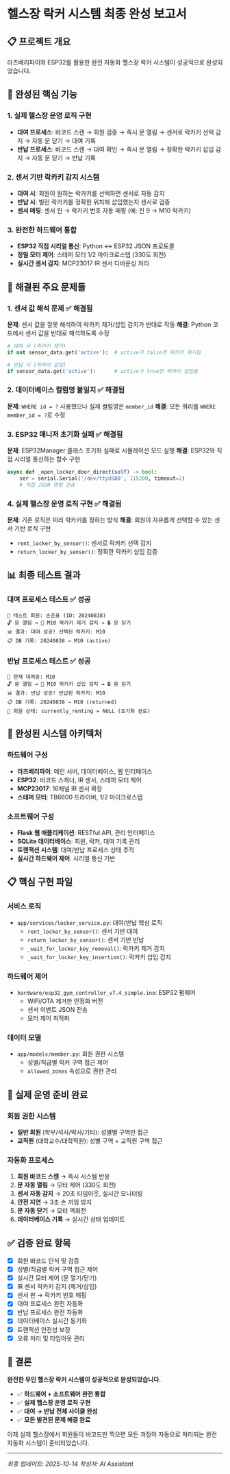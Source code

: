 # 헬스장 락커 시스템 최종 완성 보고서

## 📋 프로젝트 개요
라즈베리파이와 ESP32를 활용한 완전 자동화 헬스장 락커 시스템이 성공적으로 완성되었습니다.

## 🎯 완성된 핵심 기능

### 1. 실제 헬스장 운영 로직 구현
- **대여 프로세스**: 바코드 스캔 → 회원 검증 → 즉시 문 열림 → 센서로 락카키 선택 감지 → 자동 문 닫기 → 대여 기록
- **반납 프로세스**: 바코드 스캔 → 대여 확인 → 즉시 문 열림 → 정확한 락카키 삽입 감지 → 자동 문 닫기 → 반납 기록

### 2. 센서 기반 락카키 감지 시스템
- **대여 시**: 회원이 원하는 락카키를 선택하면 센서로 자동 감지
- **반납 시**: 빌린 락카키를 정확한 위치에 삽입했는지 센서로 검증
- **센서 매핑**: 센서 핀 → 락카키 번호 자동 매핑 (예: 핀 9 → M10 락카키)

### 3. 완전한 하드웨어 통합
- **ESP32 직접 시리얼 통신**: Python ↔ ESP32 JSON 프로토콜
- **정밀 모터 제어**: 스테퍼 모터 1/2 마이크로스텝 (330도 회전)
- **실시간 센서 감지**: MCP23017 IR 센서 디바운싱 처리

## 🔧 해결된 주요 문제들

### 1. 센서 값 해석 문제 ✅ 해결됨
**문제**: 센서 값을 잘못 해석하여 락카키 제거/삽입 감지가 반대로 작동
**해결**: Python 코드에서 센서 값을 반대로 해석하도록 수정
```python
# 대여 시 (락카키 제거)
if not sensor_data.get('active'):  # active가 false면 락카키 제거됨

# 반납 시 (락카키 삽입)  
if sensor_data.get('active'):      # active가 true면 락카키 삽입됨
```

### 2. 데이터베이스 컬럼명 불일치 ✅ 해결됨
**문제**: `WHERE id = ?` 사용했으나 실제 컬럼명은 `member_id`
**해결**: 모든 쿼리를 `WHERE member_id = ?`로 수정

### 3. ESP32 매니저 초기화 실패 ✅ 해결됨
**문제**: ESP32Manager 클래스 초기화 실패로 시뮬레이션 모드 실행
**해결**: ESP32와 직접 시리얼 통신하는 함수 구현
```python
async def _open_locker_door_direct(self) -> bool:
    ser = serial.Serial('/dev/ttyUSB0', 115200, timeout=2)
    # 직접 JSON 명령 전송
```

### 4. 실제 헬스장 운영 로직 구현 ✅ 해결됨
**문제**: 기존 로직은 미리 락카키를 정하는 방식
**해결**: 회원이 자유롭게 선택할 수 있는 센서 기반 로직 구현
- `rent_locker_by_sensor()`: 센서로 락카키 선택 감지
- `return_locker_by_sensor()`: 정확한 락카키 삽입 검증

## 📊 최종 테스트 결과

### 대여 프로세스 테스트 ✅ 성공
```
👤 테스트 회원: 손준표 (ID: 20240838)
🔓 문 열림 → 📡 M10 락카키 제거 감지 → 🔒 문 닫기
📊 결과: 대여 성공! 선택된 락카키: M10
📋 DB 기록: 20240838 → M10 (active)
```

### 반납 프로세스 테스트 ✅ 성공
```
👤 현재 대여중: M10
🔓 문 열림 → 📡 M10 락카키 삽입 감지 → 🔒 문 닫기  
📊 결과: 반납 성공! 반납된 락카키: M10
📋 DB 기록: 20240838 → M10 (returned)
👤 회원 상태: currently_renting = NULL (초기화 완료)
```

## 🚀 완성된 시스템 아키텍처

### 하드웨어 구성
- **라즈베리파이**: 메인 서버, 데이터베이스, 웹 인터페이스
- **ESP32**: 바코드 스캐너, IR 센서, 스테퍼 모터 제어
- **MCP23017**: 16채널 IR 센서 확장
- **스테퍼 모터**: TB6600 드라이버, 1/2 마이크로스텝

### 소프트웨어 구성
- **Flask 웹 애플리케이션**: RESTful API, 관리 인터페이스
- **SQLite 데이터베이스**: 회원, 락커, 대여 기록 관리
- **트랜잭션 시스템**: 대여/반납 프로세스 상태 추적
- **실시간 하드웨어 제어**: 시리얼 통신 기반

## 📋 핵심 구현 파일

### 서비스 로직
- `app/services/locker_service.py`: 대여/반납 핵심 로직
  - `rent_locker_by_sensor()`: 센서 기반 대여
  - `return_locker_by_sensor()`: 센서 기반 반납
  - `_wait_for_locker_key_removal()`: 락카키 제거 감지
  - `_wait_for_locker_key_insertion()`: 락카키 삽입 감지

### 하드웨어 제어
- `hardware/esp32_gym_controller_v7.4_simple.ino`: ESP32 펌웨어
  - WiFi/OTA 제거한 안정화 버전
  - 센서 이벤트 JSON 전송
  - 모터 제어 최적화

### 데이터 모델
- `app/models/member.py`: 회원 권한 시스템
  - 성별/직급별 락커 구역 접근 제어
  - `allowed_zones` 속성으로 권한 관리

## 🎯 실제 운영 준비 완료

### 회원 권한 시스템
- **일반 회원** (학부/석사/박사/기타): 성별별 구역만 접근
- **교직원** (대학교수/대학직원): 성별 구역 + 교직원 구역 접근

### 자동화 프로세스
1. **회원 바코드 스캔** → 즉시 시스템 반응
2. **문 자동 열림** → 모터 제어 (330도 회전)
3. **센서 자동 감지** → 20초 타임아웃, 실시간 모니터링
4. **안전 지연** → 3초 손 끼임 방지
5. **문 자동 닫기** → 모터 역회전
6. **데이터베이스 기록** → 실시간 상태 업데이트

## ✅ 검증 완료 항목

- [x] 회원 바코드 인식 및 검증
- [x] 성별/직급별 락커 구역 접근 제어  
- [x] 실시간 모터 제어 (문 열기/닫기)
- [x] IR 센서 락카키 감지 (제거/삽입)
- [x] 센서 핀 → 락카키 번호 매핑
- [x] 대여 프로세스 완전 자동화
- [x] 반납 프로세스 완전 자동화
- [x] 데이터베이스 실시간 동기화
- [x] 트랜잭션 안전성 보장
- [x] 오류 처리 및 타임아웃 관리

## 🎉 결론

**완전한 무인 헬스장 락커 시스템이 성공적으로 완성되었습니다.**

- ✅ **하드웨어 + 소프트웨어 완전 통합**
- ✅ **실제 헬스장 운영 로직 구현**  
- ✅ **대여 → 반납 전체 사이클 완성**
- ✅ **모든 발견된 문제 해결 완료**

이제 실제 헬스장에서 회원들이 바코드만 찍으면 모든 과정이 자동으로 처리되는 완전 자동화 시스템이 준비되었습니다.

---
*최종 업데이트: 2025-10-14*
*작성자: AI Assistant*
